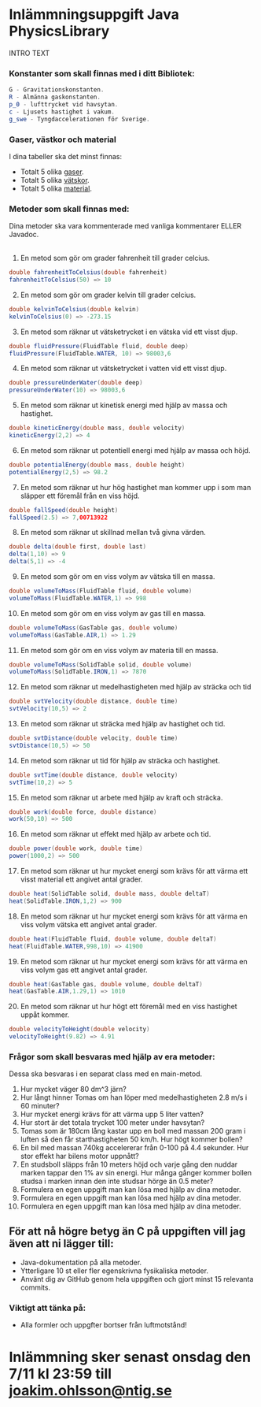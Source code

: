 # Inlämmningsuppgift Java PhysicsLibrary

INTRO TEXT


### Konstanter som skall finnas med i ditt Bibliotek:
```java
G - Gravitationskonstanten.
R - Almänna gaskonstanten.
p_0 - lufttrycket vid havsytan.
c - Ljusets hastighet i vakum.
g_swe - Tyngdaccelerationen för Sverige.
```

### Gaser, västkor och material
I dina tabeller ska det minst finnas:
* Totalt 5 olika [gaser](https://github.com/NTIGBG/TE17D-PRRPRR01/blob/master/v42/enums/GasTable.java). 
* Totalt 5 olika [vätskor](https://github.com/NTIGBG/TE17D-PRRPRR01/blob/master/v42/enums/FluidTable.java).
* Totalt 5 olika [material](https://github.com/NTIGBG/TE17D-PRRPRR01/blob/master/v42/enums/SolidTable.java).

### Metoder som skall finnas med:
Dina metoder ska vara kommenterade med vanliga kommentarer ELLER Javadoc. <br><br>
1. En metod som gör om grader fahrenheit till grader celcius.
```java
double fahrenheitToCelsius(double fahrenheit)
fahrenheitToCelsius(50) => 10
```

2. En metod som gör om grader kelvin till grader celcius.
```java
double kelvinToCelsius(double kelvin)
kelvinToCelsius(0) => -273.15
```

3. En metod som räknar ut vätsketrycket i en vätska vid ett visst djup.
```java
double fluidPressure(FluidTable fluid, double deep)
fluidPressure(FluidTable.WATER, 10) => 98003,6
```

4. En metod som räknar ut vätsketrycket i vatten vid ett visst djup.
```java
double pressureUnderWater(double deep)
pressureUnderWater(10) => 98003,6
```

5. En metod som räknar ut kinetisk energi med hjälp av massa och hastighet.
```java
double kineticEnergy(double mass, double velocity)
kineticEnergy(2,2) => 4
```

6. En metod som räknar ut potentiell energi med hjälp av massa och höjd.
```java
double potentialEnergy(double mass, double height)
potentialEnergy(2,5) => 98.2
```

7. En metod som räknar ut hur hög hastighet man kommer upp i som man släpper ett föremål från en viss höjd.
```java
double fallSpeed(double height)
fallSpeed(2.5) => 7,00713922
```

8. En metod som räknar ut skillnad mellan två givna värden.
```java
double delta(double first, double last)
delta(1,10) => 9
delta(5,1) => -4
```

9. En metod som gör om en viss volym av vätska till en massa.
```java
double volumeToMass(FluidTable fluid, double volume)
volumeToMass(FluidTable.WATER,1) => 998
```

10. En metod som gör om en viss volym av gas till en massa.
```java
double volumeToMass(GasTable gas, double volume)
volumeToMass(GasTable.AIR,1) => 1.29
```

11. En metod som gör om en viss volym av materia till en massa.
```java
double volumeToMass(SolidTable solid, double volume)
volumeToMass(SolidTable.IRON,1) => 7870
```

12. En metod som räknar ut medelhastigheten med hjälp av sträcka och tid
```java
double svtVelocity(double distance, double time)
svtVelocity(10,5) => 2
```

13. En metod som räknar ut sträcka med hjälp av hastighet och tid.
```java
double svtDistance(double velocity, double time)
svtDistance(10,5) => 50
```

14. En metod som räknar ut tid för hjälp av sträcka och hastighet.
```java
double svtTime(double distance, double velocity)
svtTime(10,2) => 5
```

15. En metod som räknar ut arbete med hjälp av kraft och sträcka.
```java
double work(double force, double distance)
work(50,10) => 500
```

16. En metod som räknar ut effekt med hjälp av arbete och tid.
```java
double power(double work, double time)
power(1000,2) => 500
```

17. En metod som räknar ut hur mycket energi som krävs för att värma ett visst material ett angivet antal grader.
```java
double heat(SolidTable solid, double mass, double deltaT)
heat(SolidTable.IRON,1,2) => 900
```

18. En metod som räknar ut hur mycket energi som krävs för att värma en viss volym vätska ett angivet antal grader.
```java
double heat(FluidTable fluid, double volume, double deltaT)
heat(FluidTable.WATER,998,10) => 41900
```

19. En metod som räknar ut hur mycket energi som krävs för att värma en viss volym gas ett angivet antal grader.
```java
double heat(GasTable gas, double volume, double deltaT)
heat(GasTable.AIR,1.29,1) => 1010
```

20. En metod som räknar ut hur högt ett föremål med en viss hastighet uppåt kommer.
```java
double velocityToHeight(double velocity)
velocityToHeight(9.82) => 4.91 
```


### Frågor som skall besvaras med hjälp av era metoder:
Dessa ska besvaras i en separat class med en main-metod.
1. Hur mycket väger 80 dm^3 järn?
2. Hur långt hinner Tomas om han löper med medelhastigheten 2.8 m/s i 60 minuter?
3. Hur mycket energi krävs för att värma upp 5 liter vatten?
4. Hur stort är det totala trycket 100 meter under havsytan?
5. Tomas som är 180cm lång kastar upp en boll med massan 200 gram i luften så den får starthastigheten 50 km/h. Hur högt kommer bollen?
6. En bil med massan 740kg accelererar från 0-100 på 4.4 sekunder. Hur stor effekt har bilens motor uppnått?
7. En studsboll släpps från 10 meters höjd och varje gång den nuddar marken tappar den 1% av sin energi. Hur många gånger kommer bollen studsa i marken innan den inte studsar hörge än 0.5 meter?
8. Formulera en egen uppgift man kan lösa med hjälp av dina metoder.
9. Formulera en egen uppgift man kan lösa med hjälp av dina metoder.
10. Formulera en egen uppgift man kan lösa med hjälp av dina metoder.

## För att nå högre betyg än C på uppgiften vill jag även att ni lägger till:
* Java-dokumentation på alla metoder.
* Ytterligare 10 st eller fler egenskrivna fysikaliska metoder.
* Använt dig av GitHub genom hela uppgiften och gjort minst 15 relevanta commits.


### Viktigt att tänka på:
* Alla formler och uppgfter bortser från luftmotstånd!

# Inlämmning sker senast onsdag den 7/11 kl 23:59 till joakim.ohlsson@ntig.se

